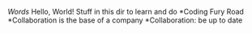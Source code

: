 *Words*
Hello, World!
Stuff in this dir to learn and do
*Coding Fury Road
*Collaboration is the base of a company
*Collaboration: be up to date
